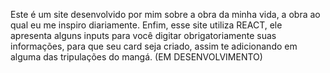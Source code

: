 Este é um site desenvolvido por mim sobre a obra da minha vida, a obra ao qual eu me inspiro diariamente. Enfim, esse site utiliza REACT, ele apresenta alguns inputs para você digitar obrigatoriamente suas informações, para que seu card seja criado, assim te adicionando em alguma das tripulações do mangá. (EM DESENVOLVIMENTO)
